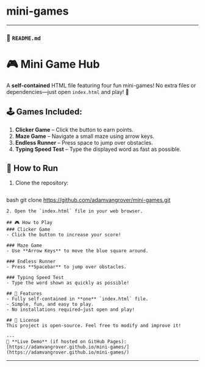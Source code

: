 # mini-games


---

### 📜 `README.md`

# 🎮 Mini Game Hub

A **self-contained** HTML file featuring four fun mini-games! No extra files or dependencies—just open `index.html` and play! 🚀  

## 🕹️ Games Included:
1. **Clicker Game** – Click the button to earn points.  
2. **Maze Game** – Navigate a small maze using arrow keys.  
3. **Endless Runner** – Press space to jump over obstacles.  
4. **Typing Speed Test** – Type the displayed word as fast as possible.  

## 📂 How to Run

1. Clone the repository:
   ```
bash
   git clone https://github.com/adamvangrover/mini-games.git
   ```
2. Open the `index.html` file in your web browser.  

## 🎮 How to Play
### Clicker Game  
- Click the button to increase your score!  

### Maze Game  
- Use **Arrow Keys** to move the blue square around.  

### Endless Runner  
- Press **Spacebar** to jump over obstacles.  

### Typing Speed Test  
- Type the word shown as quickly as possible!  

## 🌟 Features
- Fully self-contained in **one** `index.html` file.  
- Simple, fun, and easy to play.  
- No installations required—just open and play!  

## 📜 License
This project is open-source. Feel free to modify and improve it!  

---
🔗 **Live Demo** (if hosted on GitHub Pages):  
[https://adamvangrover.github.io/mini-games/](https://adamvangrover.github.io/mini-games/)  
```

---
